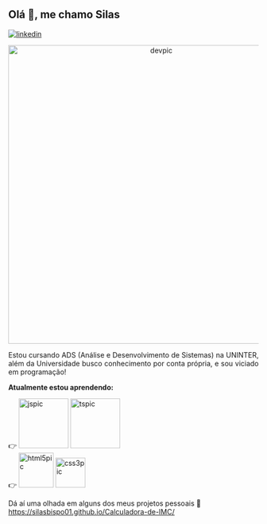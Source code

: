 ## Olá 👋, me chamo Silas
[![linkedin](https://img.shields.io/badge/LinkedIn-0077B5?style=for-the-badge&logo=linkedin&logoColor=white)](https://www.linkedin.com/in/silas-bispo-dos-santos-1783a41a7/)

<p align="center"><img src="../main/dev.png" alt="devpic" width="600" /></p>

 <p style='text-align: justify; '> Estou cursando ADS (Análise e Desenvolvimento de Sistemas) na UNINTER,
 além da Universidade busco conhecimento por conta própria, e sou viciado em programação! 
   </p>
 
 <p><b>Atualmente estou aprendendo:</b><p/> 
 👉 <img src="https://img.shields.io/badge/JavaScript-F7DF1E?style=for-the-badge&logo=javascript&logoColor=black" alt="jspic" width="100"/>
  <img src="https://img.shields.io/badge/TypeScript-007ACC?style=for-the-badge&logo=typescript&logoColor=white" alt="tspic" width="100"/><br/>
 👉 <img src="https://img.shields.io/badge/HTML5-E34F26?style=for-the-badge&logo=html5&logoColor=white" alt="html5pic" width="70"/>
  <img src="https://img.shields.io/badge/CSS3-1572B6?style=for-the-badge&logo=css3&logoColor=white" alt="css3pic" width="60"/>
  
  Dá aí uma olhada em alguns dos meus projetos pessoais  👾 
    https://silasbispo01.github.io/Calculadora-de-IMC/
  
